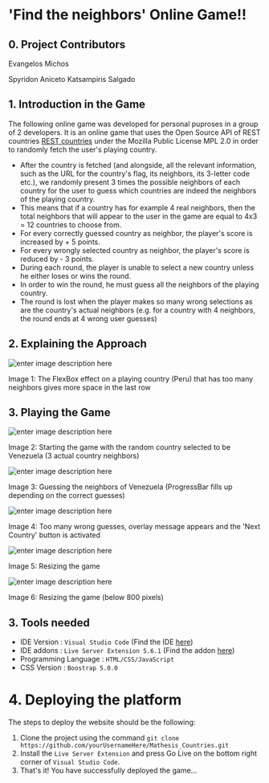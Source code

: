# 'Find the neighbors' Online Game!!
## 0. Project Contributors
Evangelos Michos

Spyridon Aniceto Katsampiris Salgado

## 1. Introduction in the Game
The following online game was developed for personal puproses in a group of 2 developers. It is an online game that uses the Open Source API of REST countries [REST countries](https://restcountries.eu/) under the Mozilla Public License MPL 2.0 in order to randomly fetch the user's playing country. 

* After the country is fetched (and alongside, all the relevant information, such as the URL for the country's flag, its neighbors, its 3-letter code etc.), we randomly present 3 times the possible neighbors of each country for the user to guess which countries are indeed the neighbors of the playing country. 
* This means that if a country has for example 4 real neighbors, then the total neighbors that will appear to the user in the game are equal to 4x3 = 12 countries to choose from.
* For every correctly guessed country as neighbor, the player's score is increased by + 5 points.
* For every wrongly selected country as neighbor, the player's score is reduced by - 3 points.
* During each round, the player is unable to select a new country unless he either loses or wins the round.
* In order to win the round, he must guess all the neighbors of the playing country.
* The round is lost when the player makes so many wrong selections as are the country's actual neighbors (e.g. for a country with 4 neighbors, the round ends at 4 wrong user guesses)

## 2. Explaining the Approach

![enter image description here](https://i.ibb.co/x3TJb7j/Screenshot-7.png)

Image 1: The FlexBox effect on a playing country (Peru) that has too many neighbors gives more space in the last row


## 3. Playing the Game

![enter image description here](https://i.ibb.co/R4rqHj9/Screenshot-1.png)

Image 2: Starting the game with the random country selected to be Venezuela (3 actual country neighbors)

![enter image description here](https://i.ibb.co/cXCZRNb/Screenshot-2.png)

Image 3: Guessing the neighbors of Venezuela (ProgressBar fills up depending on the correct guesses)

![enter image description here](https://i.ibb.co/s52HvkN/Screenshot-3.png)

Image 4: Too many wrong guesses, overlay message appears and the 'Next Country' button is activated

![enter image description here](https://i.ibb.co/tKvFNsg/Screenshot-4.png)

Image 5: Resizing the game

![enter image description here](https://i.ibb.co/ZXppBZL/Screenshot-6.png)

Image 6: Resizing the game (below 800 pixels)



## 3. Tools needed
* IDE Version : `Visual Studio Code` (Find the IDE [here](https://code.visualstudio.com/))
* IDE addons : `Live Server Extension 5.6.1` (Find the addon [here](https://marketplace.visualstudio.com/items?itemName=ritwickdey.LiveServer))
* Programming Language : `HTML/CSS/JavaScript`
* CSS Version : `Boostrap 5.0.0`

# 4. Deploying the platform

The steps to deploy the website should be the following:

1. Clone the project using the command `git clone https://github.com/yourUsernameHere/Mathesis_Countries.git`
2. Install the `Live Server Extension` and press Go Live on the bottom right corner of `Visual Studio Code`.
3. That's it! You have successfully deployed the game...
